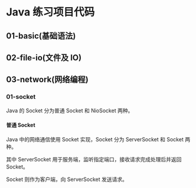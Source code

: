 # Java 练习项目代码

## 01-basic(基础语法)

## 02-file-io(文件及 IO)

## 03-network(网络编程)

### 01-socket

Java 的 Socket 分为普通 Socket 和 NioSocket 两种。

#### 普通 Socket

Java 中的网络通信使用 Socket 实现，Socket 分为 ServerSocket 和 Socket 两种。

其中 ServerSocket 用于服务端，监听指定端口，接收请求完成处理后并返回 Socket。

Socket 则作为客户端，向 ServerSocket 发送请求。
